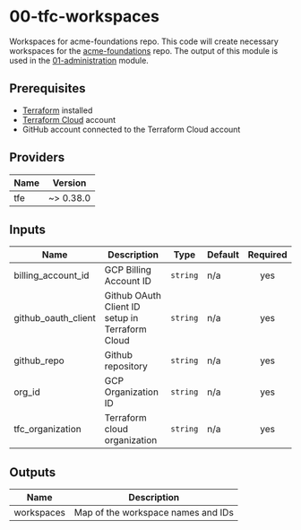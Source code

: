 # 00-tfc-workspaces
Workspaces for acme-foundations repo. This code will create necessary workspaces for the
[acme-foundations](https://github.com/marko7460/acme-foundations) repo.
The output of this module is used in the [01-administration](../01-administration) module.

## Prerequisites
* [Terraform](https://www.terraform.io/downloads.html) installed
* [Terraform Cloud](https://app.terraform.io/signup/account) account
* GitHub account connected to the Terraform Cloud account

## Providers

| Name | Version |
|------|---------|
| tfe | ~> 0.38.0 |

## Inputs

| Name | Description | Type | Default | Required |
|------|-------------|------|---------|:-----:|
| billing\_account\_id | GCP Billing Account ID | `string` | n/a | yes |
| github\_oauth\_client | Github OAuth Client ID setup in Terraform Cloud | `string` | n/a | yes |
| github\_repo | Github repository | `string` | n/a | yes |
| org\_id | GCP Organization ID | `string` | n/a | yes |
| tfc\_organization | Terraform cloud organization | `string` | n/a | yes |

## Outputs

| Name | Description |
|------|-------------|
| workspaces | Map of the workspace names and IDs |

